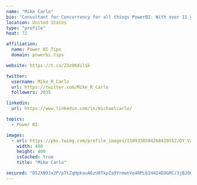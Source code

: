 ```yaml
---
name: "Mike Carlo"
bio: "Consultant for Concurrency for all things PowerBI. With over 11 years of data experience I'm making waves by deploying PowerBI into local Milwaukee Companies."
location: United States
type: "profile"
heat: 72

affiliation:
  name: Power BI Tips
  domain: powerbi.tips

website: https://t.co/Z3zO6dilSk

twitter:
  username: Mike_R_Carlo
  url: https://twitter.com/Mike_R_Carlo
  followers: 2035

linkedin:
  url: https://www.linkedin.com/in/michaelcarlo/

topics:
  - Power BI

images:
  - url: https://pbs.twimg.com/profile_images/1109338504268439552/OY_Va867_400x400.jpg
    width: 400
    height: 400
    isCached: true
    title: "Mike Carlo"

secured: "D52XN9Jx2P/pTtZqHpkauA6zU0TkpZa9YrmwnVo4RMib1H424EOGRC/3jBJOGprhM7oUoSMz0iSmV0VS4kXasBgrI2DIXC0GYRKwqYpvWKhUKfIUIqwhc1a5TA3IK9Dt8Y75RsfxvBBdP81ixf3FIKMRr3tn6ZZ1edjZpeIo/lKDRZtvjRUI7+/FIzxx/EGKf/Sca+QR21q4O1jFaqN93Nrrh+NlqWw0IrB5RL/mopfO7bySHa8z/0FjT9qdAtNg766dmkJUMlTZOWcAfgAuBw8D5ZBHK4Z4tmeg6zrusbIxkRVPKXw3W5QohYKgHQXoPbDucmqVmTGalVZraUtMFTlG04tiqN28DlKoHbkxSzxVso3hdMjVo7qpU+5jOSfxhQs8heDmRZVdpeqwrbDglkd/GIgQw3aCCRcxBU0zU4M=;ybaEhfnF+P0hamw9kBER5g=="
---
```


